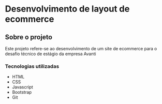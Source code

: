 # Desenvolvimento de layout de ecommerce

## Sobre o projeto

Este projeto refere-se ao desenvolvimento de um site de ecommerce para o desafio técnico de estágio da empresa Avanti

### Tecnologias utilizadas
- HTML
- CSS
- Javascript
- Bootstrap
- Git

